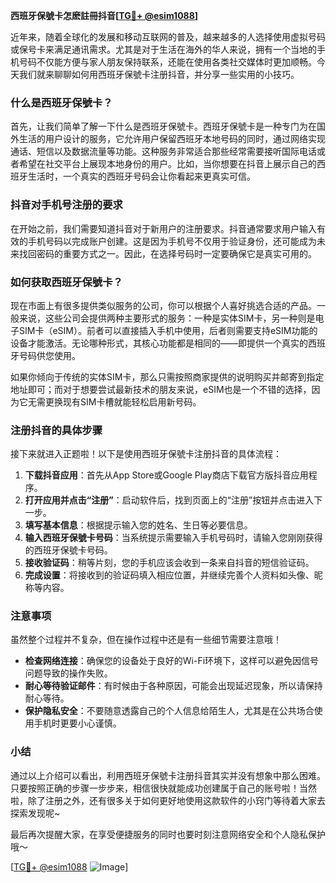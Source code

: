 **西班牙保號卡怎麽註冊抖音[[TG💪+ @esim1088](https://t.me/s/esim1088)]**

近年来，随着全球化的发展和移动互联网的普及，越来越多的人选择使用虚拟号码或保号卡来满足通讯需求。尤其是对于生活在海外的华人来说，拥有一个当地的手机号码不仅能方便与家人朋友保持联系，还能在使用各类社交媒体时更加顺畅。今天我们就来聊聊如何用西班牙保號卡注册抖音，并分享一些实用的小技巧。

### 什么是西班牙保號卡？

首先，让我们简单了解一下什么是西班牙保號卡。西班牙保號卡是一种专门为在国外生活的用户设计的服务，它允许用户保留西班牙本地号码的同时，通过网络实现通话、短信以及数据流量等功能。这种服务非常适合那些经常需要接听国际电话或者希望在社交平台上展现本地身份的用户。比如，当你想要在抖音上展示自己的西班牙生活时，一个真实的西班牙号码会让你看起来更真实可信。

### 抖音对手机号注册的要求

在开始之前，我们需要知道抖音对于新用户的注册要求。抖音通常要求用户输入有效的手机号码以完成账户创建。这是因为手机号不仅用于验证身份，还可能成为未来找回密码的重要方式之一。因此，在选择号码时一定要确保它是真实可用的。

### 如何获取西班牙保號卡？

现在市面上有很多提供类似服务的公司，你可以根据个人喜好挑选合适的产品。一般来说，这些公司会提供两种主要形式的服务：一种是实体SIM卡，另一种则是电子SIM卡（eSIM）。前者可以直接插入手机中使用，后者则需要支持eSIM功能的设备才能激活。无论哪种形式，其核心功能都是相同的——即提供一个真实的西班牙号码供您使用。

如果你倾向于传统的实体SIM卡，那么只需按照商家提供的说明购买并邮寄到指定地址即可；而对于想要尝试最新技术的朋友来说，eSIM也是一个不错的选择，因为它无需更换现有SIM卡槽就能轻松启用新号码。

### 注册抖音的具体步骤

接下来就进入正题啦！以下是使用西班牙保號卡注册抖音的具体流程：

1. **下载抖音应用**：首先从App Store或Google Play商店下载官方版抖音应用程序。
2. **打开应用并点击“注册”**：启动软件后，找到页面上的“注册”按钮并点击进入下一步。
3. **填写基本信息**：根据提示输入您的姓名、生日等必要信息。
4. **输入西班牙保號卡号码**：当系统提示需要输入手机号码时，请输入您刚刚获得的西班牙保號卡号码。
5. **接收验证码**：稍等片刻，您的手机应该会收到一条来自抖音的短信验证码。
6. **完成设置**：将接收到的验证码填入相应位置，并继续完善个人资料如头像、昵称等内容。

### 注意事项

虽然整个过程并不复杂，但在操作过程中还是有一些细节需要注意哦！

- **检查网络连接**：确保您的设备处于良好的Wi-Fi环境下，这样可以避免因信号问题导致的操作失败。
- **耐心等待验证邮件**：有时候由于各种原因，可能会出现延迟现象，所以请保持耐心等待。
- **保护隐私安全**：不要随意透露自己的个人信息给陌生人，尤其是在公共场合使用手机时更要小心谨慎。

### 小结

通过以上介绍可以看出，利用西班牙保號卡注册抖音其实并没有想象中那么困难。只要按照正确的步骤一步步来，相信很快就能成功创建属于自己的账号啦！当然啦，除了注册之外，还有很多关于如何更好地使用这款软件的小窍门等待着大家去探索发现呢~

最后再次提醒大家，在享受便捷服务的同时也要时刻注意网络安全和个人隐私保护哦～

[[TG💪+ @esim1088](https://t.me/s/esim1088) ![Image](https://i.postimg.cc/4NQfJmqS/Snipaste-2025-05-13-00-14-12.png)]